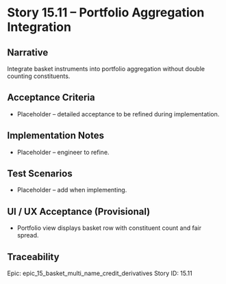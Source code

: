 # Story 15.11 – Portfolio Aggregation Integration

## Narrative
Integrate basket instruments into portfolio aggregation without double counting constituents.

## Acceptance Criteria
- Placeholder – detailed acceptance to be refined during implementation.

## Implementation Notes
- Placeholder – engineer to refine.

## Test Scenarios
- Placeholder – add when implementing.

## UI / UX Acceptance (Provisional)
- Portfolio view displays basket row with constituent count and fair spread.

## Traceability
Epic: epic_15_basket_multi_name_credit_derivatives
Story ID: 15.11
